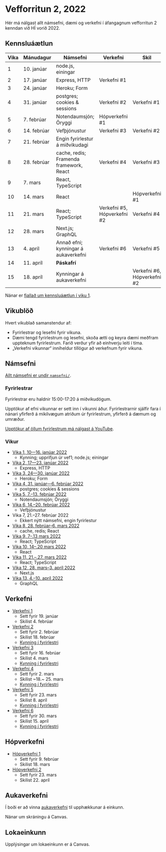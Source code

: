 # Vefforritun 2, 2022

Hér má nálgast allt námsefni, dæmi og verkefni í áfangagnum vefforritun 2 kenndan við HÍ vorið 2022.

## Kennsluáætlun

| Vika | Mánudagur   | Námsefni                                | Verkefni                    | Skil                        |
|------|-------------|-----------------------------------------|-----------------------------|-----------------------------|
| 1    | 10. janúar  | node.js, einingar                       |                             |                             |
| 2    | 17. janúar  | Express, HTTP                           | Verkefni #1                 |                             |
| 3    | 24. janúar  | Heroku; Form                            |                             |                             |
| 4    | 31. janúar  | postgres; cookies & sessions            | Verkefni #2                 | Verkefni #1                 |
| 5    | 7. febrúar  | Notendaumsjón; Öryggi                   | Hópverkefni #1              |                             |
| 6    | 14. febrúar | Vefþjónustur                            | Verkefni #3                 | Verkefni #2                 |
| 7    | 21. febrúar | Engin fyrirlestur á miðvikudagi         |                             |                             |
| 8    | 28. febrúar | cache, redis; Framenda framework, React | Verkefni #4                 | Verkefni #3                 |
| 9    | 7. mars     | React, TypeScript                       |                             |                             |
| 10   | 14. mars    | React                                   |                             | Hópverkefni #1              |
| 11   | 21. mars    | React; TypeScript                       | Verkefni #5, Hópverkefni #2 | Verkefni #4                 |
| 12   | 28. mars    | Next.js; GraphQL                        |                             |                             |
| 13   | 4. apríl    | Annað efni; kynningar á aukaverkefni    | Verkefni #6                 | Verkefni #5                 |
| 14   | 11. apríl   | **Páskafrí**                            |                             |                             |
| 15   | 18. apríl   | Kynningar á aukaverkefni                |                             | Verkefni #6, Hópverkefni #2 |

Nánar er [fjallað um kennsluáætlun í viku 1](vikur/vika-01.md).

## Vikublöð

Hvert vikublað samanstendur af:

* Fyrirlestrar og lesefni fyrir vikuna.
* Dæmi tengd fyrirlestrum og lesefni, skoða ætti og keyra dæmi meðfram uppteknum fyrirlestrum. Farið verður yfir að einhverju leiti í tíma.
* „Verkefni vikunnar“ inniheldur tillögur að verkefnum fyrir vikuna.

## Námsefni

[Allt námsefni er undir `namsefni/`](/namsefni).

### Fyrirlestrar

Fyrirlestrar eru haldnir 15:00-17:20 á miðvikudögum.

Upptökur af efni vikunnar er sett inn í vikunni áður. Fyrirlestrarnir sjálfir fara í nánari yfirferð á mikilvægum atriðum úr fyrirlestrum, yfirferð á dæmum og umræður.

[Upptökur af öllum fyrirlestrum má nálgast á YouTube](https://www.youtube.com/playlist?list=PLRj-ccg8iozwBXaSNawCRcSNO7hZDb7Di).

### Vikur

* [Vika 1, 10—16. janúar 2022](vikur/vika-01.md)
  * Kynning; upprifjun úr vef1; node.js; einingar
* [Vika 2, 17—23. janúar 2022](vikur/vika-02.md)
  * Express, HTTP
* [Vika 3, 24—30. janúar 2022](vikur/vika-03.md)
  * Heroku; Form
* [Vika 4, 31. janúar—6. febrúar 2022](vikur/vika-04.md)
  * postgres; cookies & sessions
* [Vika 5, 7.–13. febrúar 2022](vikur/vika-05.md)
  * Notendaumsjón; Öryggi
* [Vika 6, 14.–20. febrúar 2022](vikur/vika-06.md)
  * Vefþjónustur
* Vika 7, 21.–27. febrúar 2022
  * Ekkert nýtt námsefni, engin fyrirlestur
* [Vika 8, 28. febrúar–6. mars 2022](vikur/vika-08.md)
  * cache, redis; React
* [Vika 9, 7–.13 mars 2022](vikur/vika-09.md)
  * React; TypeScript
* [Vika 10, 14–.20 mars 2022](vikur/vika-10.md)
  * React
* [Vika 11, 21.–.27. mars 2022](vikur/vika-11.md)
  * React; TypeScript
* [Vika 12, 28. mars–3. apríl 2022](vikur/vika-12.md)
  * Next.js
* [Vika 13, 4.–10. apríl 2022](vikur/vika-13.md)
  * GraphQL

## Verkefni

* [Verkefni 1](https://github.com/vefforritun/vef2-2022-v1)
  * Sett fyrir 19. janúar
  * Skilist 4. febrúar
* [Verkefni 2](https://github.com/vefforritun/vef2-2022-v2)
  * Sett fyrir 2. febrúar
  * Skilist 18. febrúar
  * [Kynning í fyrirlestri](https://youtu.be/pLwY4LiR6gc)
* [Verkefni 3](https://github.com/vefforritun/vef2-2022-v3)
  * Sett fyrir 16. febrúar
  * Skilist 4. mars
  * [Kynning í fyrirlestri](https://youtu.be/W0k01_KRE4I)
* [Verkefni 4](https://github.com/vefforritun/vef2-2022-v4)
  * Sett fyrir 2. mars
  * Skilist ~18.~ 25. mars
  * [Kynning í fyrirlestri](https://youtu.be/Sc0vW-5zylM)
* [Verkefni 5](https://github.com/vefforritun/vef2-2022-v5)
  * Sett fyrir 23. mars
  * Skilist 8. apríl
  * [Kynning í fyrirlestri](https://youtu.be/)
* [Verkefni 6](https://github.com/vefforritun/vef2-2022-v6)
  * Sett fyrir 30. mars
  * Skilist 15. apríl
  * [Kynning í fyrirlestri](https://youtu.be/)

## Hópverkefni

* [Hópverkefni 1](https://github.com/vefforritun/vef2-2022-h1)
  * Sett fyrir 9. febrúar
  * Skilist 18. mars
* [Hópverkefni 2](https://github.com/vefforritun/vef2-2022-h2)
  * Sett fyrir 23. mars
  * Skilist 22. apríl

## Aukaverkefni

Í boði er að vinna [aukaverkefni](./aukaverkefni.md) til upphækkunar á einkunn.

Nánar um skráningu á Canvas.

## Lokaeinkunn

Upplýsingar um lokaeinkunn er á Canvas.
